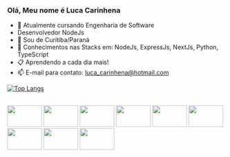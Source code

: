 ### Olá, Meu nome é Luca Carinhena

- 🔭 Atualmente cursando Engenharia de Software
- Desenvolvedor NodeJs 
 - 🌱 Sou de Curitiba/Paraná
- 🧷 Conhecimentos nas Stacks  em: NodeJs, ExpressJs, NextJs, Python, TypeScript
- 📋 Aprendendo a cada dia mais!
- 📫 E-mail para contato: luca_carinhena@hotmail.com


[![Top Langs](https://github-readme-stats.vercel.app/api/top-langs/?username=Lucarinhena&layout=compact&theme=omni)](https://github.com/Lucarinhena/github-readme-stats)

<div style= "display: inline-block"> <br>
  <img height="50" width="80" src="https://cdn.jsdelivr.net/gh/devicons/devicon/icons/nodejs/nodejs-original.svg" />
 <img height="50" width="80" src="https://cdn.jsdelivr.net/gh/devicons/devicon/icons/nestjs/nest-original.svg" />
 <img height="50" width="80" src="https://cdn.jsdelivr.net/gh/devicons/devicon/icons/prisma/prisma-original.svg" />
  <img height="50" width="80" src="https://cdn.jsdelivr.net/gh/devicons/devicon/icons/react/react-original.svg" />
  <img height="50" width="80" src="https://cdn.jsdelivr.net/gh/devicons/devicon/icons/python/python-original.svg" />
  <img height="50" width="80" src="https://cdn.jsdelivr.net/gh/devicons/devicon/icons/javascript/javascript-plain.svg" />
 <img height="50" width="80" src="https://cdn.jsdelivr.net/gh/devicons/devicon/icons/typescript/typescript-plain.svg" />
  <img height="50" width="80" src="https://cdn.jsdelivr.net/gh/devicons/devicon/icons/html5/html5-original.svg" />
  <img height="50" width="80" src="https://cdn.jsdelivr.net/gh/devicons/devicon/icons/css3/css3-original.svg" />
   
  ##







